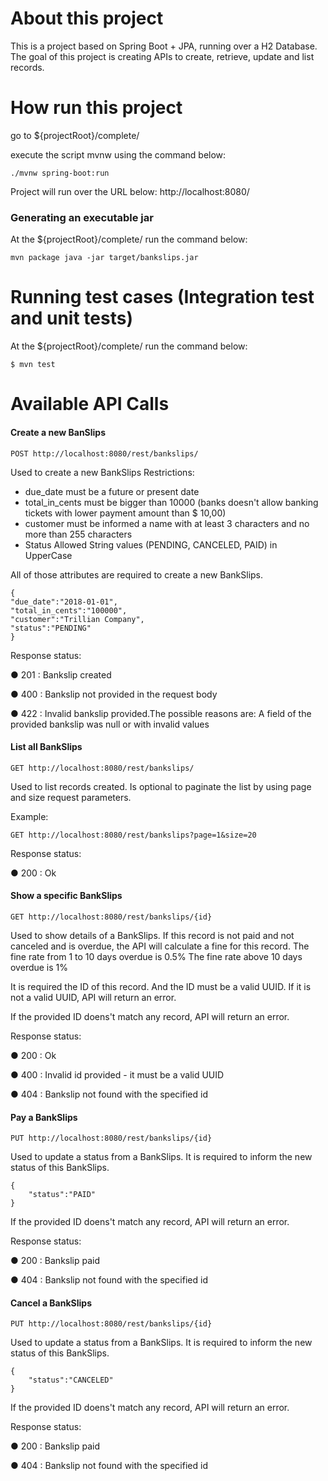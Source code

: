 # About this project

This is a project based on Spring Boot + JPA, running over a H2 Database.
The goal of this project is creating APIs to create, retrieve, update and list records. 

# How run this project 
go to ${projectRoot}/complete/


execute the script mvnw using the command below:

```
./mvnw spring-boot:run
```


Project will run over the URL below:
http://localhost:8080/


### Generating an executable jar

At the ${projectRoot}/complete/ run the command below:

```
mvn package java -jar target/bankslips.jar
```

# Running test cases (Integration test and unit tests)
At the ${projectRoot}/complete/ run the command below:

```
$ mvn test
```

# Available API Calls


#### Create a new BanSlips
```
POST http://localhost:8080/rest/bankslips/
```
Used to create a new BankSlips
Restrictions:
* due_date must be a future or present date
* total_in_cents must be bigger than 10000 (banks doesn't allow banking tickets with lower payment amount than $ 10,00)
* customer must be informed a name with at least 3 characters and no more than 255 characters
* Status Allowed String values (PENDING, CANCELED, PAID) in UpperCase 


All of those attributes are required to create a new BankSlips.


```
{
"due_date":"2018-01-01",
"total_in_cents":"100000",
"customer":"Trillian Company",
"status":"PENDING"
}
```


Response status:

● 201 : Bankslip created

● 400 : Bankslip not provided in the request body

● 422 : Invalid bankslip provided.The possible reasons are:
	 A field of the provided bankslip was null or with invalid values


#### List all BankSlips

```
GET http://localhost:8080/rest/bankslips/
```
Used to list records created.
Is optional to paginate the list by using page and size request parameters.

Example:

```
GET http://localhost:8080/rest/bankslips?page=1&size=20 
```
Response status:

● 200 : Ok


#### Show a specific BankSlips

```
GET http://localhost:8080/rest/bankslips/{id}
```

Used to show details of a BankSlips. 
If this record is not paid and not canceled and is overdue, the API will calculate a fine for this record.
The fine rate from 1 to 10 days overdue is 0.5%
The fine rate above 10 days overdue is 1%

It is required the ID of this record. And the ID must be a valid UUID.
If it is not a valid UUID, API will return an error.

If the provided ID doens't match any record, API will return an error.

Response status:

● 200 : Ok

● 400 : Invalid id provided - it must be a valid UUID

● 404 : Bankslip not found with the specified id
 


#### Pay a BankSlips

```
PUT http://localhost:8080/rest/bankslips/{id}
```

Used to update a status from a BankSlips.
It is required to inform the new status of this BankSlips.

```
{
	"status":"PAID"
}
```

If the provided ID doens't match any record, API will return an error.

Response status:

● 200 : Bankslip paid

● 404 : Bankslip not found with the specified id


#### Cancel a BankSlips


```
PUT http://localhost:8080/rest/bankslips/{id}
```

Used to update a status from a BankSlips.
It is required to inform the new status of this BankSlips.

```
{
	"status":"CANCELED"
}
```

If the provided ID doens't match any record, API will return an error.

Response status:

● 200 : Bankslip paid

● 404 : Bankslip not found with the specified id
